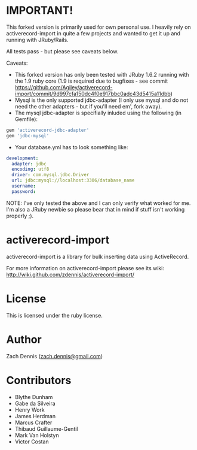 # IMPORTANT!

This forked version is primarily used for own personal use. I heavily rely on activerecord-import in quite a few projects and wanted to get it up and running with JRuby/Rails.

All tests pass - but please see caveats below.

Caveats:

* This forked version has only been tested with JRuby 1.6.2 running with the 1.9 ruby core (1.9 is required due to bugfixes - see commit https://github.com/Agiley/activerecord-import/commit/9d997cfa150dc4f0e917bbc0adc43d5415a11dbb)
* Mysql is the only supported jdbc-adapter (I only use mysql and do not need the other adapters - but if you'll need em', fork away).
* The mysql jdbc-adapter is specifially inluded using the following (in Gemfile):

```ruby
gem 'activerecord-jdbc-adapter'
gem 'jdbc-mysql'
```

* Your database.yml has to look something like:

```yaml
development:
  adapter: jdbc
  encoding: utf8
  driver: com.mysql.jdbc.Driver
  url: jdbc:mysql://localhost:3306/database_name
  username: 
  password: 
```

NOTE: I've only tested the above and I can only verify what worked for me. I'm also a JRuby newbie so please bear that in mind if stuff isn't working properly ;).

# activerecord-import

activerecord-import is a library for bulk inserting data using ActiveRecord. 

For more information on activerecord-import please see its wiki: http://wiki.github.com/zdennis/activerecord-import/

# License

This is licensed under the ruby license. 

# Author

Zach Dennis (zach.dennis@gmail.com)

# Contributors

* Blythe Dunham
* Gabe da Silveira
* Henry Work
* James Herdman
* Marcus Crafter
* Thibaud Guillaume-Gentil
* Mark Van Holstyn 
* Victor Costan
